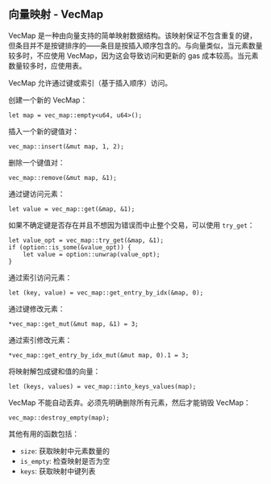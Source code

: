 ## 向量映射 - VecMap

VecMap 是一种由向量支持的简单映射数据结构。该映射保证不包含重复的键，但条目并不是按键排序的——条目是按插入顺序包含的。与向量类似，当元素数量较多时，不应使用 VecMap，因为这会导致访问和更新的 gas 成本较高。当元素数量较多时，应使用表。

VecMap 允许通过键或索引（基于插入顺序）访问。

创建一个新的 VecMap：
```move
let map = vec_map::empty<u64, u64>();
```
插入一个新的键值对：
```move
vec_map::insert(&mut map, 1, 2);
```
删除一个键值对：
```move
vec_map::remove(&mut map, &1);
```
通过键访问元素：
```move
let value = vec_map::get(&map, &1);
```
如果不确定键是否存在并且不想因为错误而中止整个交易，可以使用 `try_get`：
```move
let value_opt = vec_map::try_get(&map, &1);
if (option::is_some(&value_opt)) {
    let value = option::unwrap(value_opt);
}
```
通过索引访问元素：
```move
let (key, value) = vec_map::get_entry_by_idx(&map, 0);
```
通过键修改元素：
```move
*vec_map::get_mut(&mut map, &1) = 3;
```
通过索引修改元素：
```move
*vec_map::get_entry_by_idx_mut(&mut map, 0).1 = 3;
```
将映射解包成键和值的向量：
```move
let (keys, values) = vec_map::into_keys_values(map);
```
VecMap 不能自动丢弃。必须先明确删除所有元素，然后才能销毁 VecMap：
```move
vec_map::destroy_empty(map);
```
其他有用的函数包括：
- `size`: 获取映射中元素数量的
- `is_empty`: 检查映射是否为空
- `keys`: 获取映射中键列表